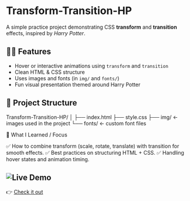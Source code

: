 # Transform-Transition-HP

A simple practice project demonstrating CSS **transform** and **transition** effects, inspired by *Harry Potter*.  

## 🧙‍♂️ Features

- Hover or interactive animations using `transform` and `transition`  
- Clean HTML & CSS structure  
- Uses images and fonts (in `img/` and `fonts/`)  
- Fun visual presentation themed around Harry Potter  

## 📂 Project Structure

Transform-Transition-HP/
│
├── index.html
├── style.css
├── img/ ← images used in the project
└── fonts/ ← custom font files


🚀 What I Learned / Focus

✅ How to combine transform (scale, rotate, translate) with transition for smooth effects.
✅ Best practices on structuring HTML + CSS.
✅ Handling hover states and animation timing.

## ![Live Demo](https://github.com/user-attachments/assets/dfffdb03-f067-4961-8c58-f121a0ca9421)
 👉 [Check it out](https://farzinizraf.github.io/Transform-Transition-Hp/)
